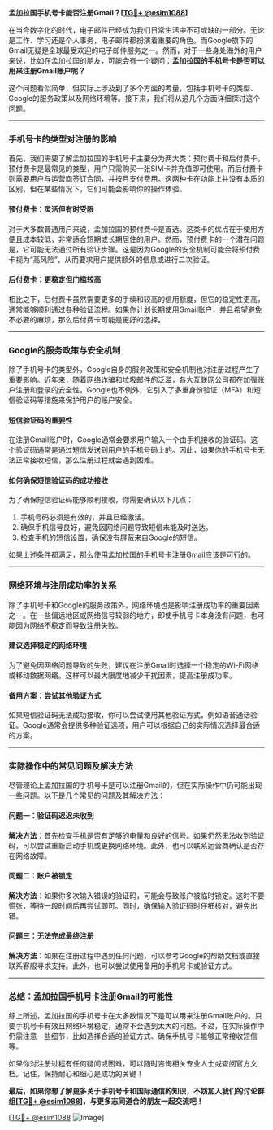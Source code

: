 **孟加拉国手机号卡能否注册Gmail？[[TG💪+ @esim1088](https://t.me/s/esim1088)]**

在当今数字化的时代，电子邮件已经成为我们日常生活中不可或缺的一部分。无论是工作、学习还是个人事务，电子邮件都扮演着重要的角色。而Google旗下的Gmail无疑是全球最受欢迎的电子邮件服务之一。然而，对于一些身处海外的用户来说，比如在孟加拉国的朋友，可能会有一个疑问：**孟加拉国的手机号卡是否可以用来注册Gmail账户呢？**

这个问题看似简单，但实际上涉及到了多个方面的考量，包括手机号卡的类型、Google的服务政策以及网络环境等。接下来，我们将从这几个方面详细探讨这个问题。

---

### **手机号卡的类型对注册的影响**

首先，我们需要了解孟加拉国的手机号卡主要分为两大类：预付费卡和后付费卡。预付费卡是最常见的类型，用户只需购买一张SIM卡并充值即可使用。而后付费卡则需要用户与运营商签订合同，并按月支付费用。这两种卡在功能上并没有本质的区别，但在某些情况下，它们可能会影响你的操作体验。

#### **预付费卡：灵活但有时受限**
对于大多数普通用户来说，孟加拉国的预付费卡是首选。这类卡的优点在于使用方便且成本较低，非常适合短期或长期居住的用户。然而，预付费卡的一个潜在问题是，它可能无法通过所有验证步骤。这是因为Google的安全机制可能会将预付费卡视为“高风险”，从而要求用户提供额外的信息或进行二次验证。

#### **后付费卡：更稳定但门槛较高**
相比之下，后付费卡虽然需要更多的手续和较高的信用额度，但它的稳定性更高，通常能够顺利通过各种验证流程。如果你计划长期使用Gmail账户，并且希望避免不必要的麻烦，那么后付费卡可能是更好的选择。

---

### **Google的服务政策与安全机制**

除了手机号卡的类型外，Google自身的服务政策和安全机制也对注册过程产生了重要影响。近年来，随着网络诈骗和垃圾邮件的泛滥，各大互联网公司都在加强账户注册和登录的安全性。Google也不例外，它引入了多重身份验证（MFA）和短信验证码等措施来保护用户的账户安全。

#### **短信验证码的重要性**
在注册Gmail账户时，Google通常会要求用户输入一个由手机接收的验证码。这个验证码通常是通过短信发送到用户的手机号码上的。因此，如果你的手机号卡无法正常接收短信，那么注册过程就会遇到困难。

#### **如何确保短信验证码的成功接收**
为了确保短信验证码能够顺利接收，你需要确认以下几点：
1. 手机号码必须是有效的，并且已经激活。
2. 确保手机信号良好，避免因网络问题导致短信未能及时送达。
3. 检查手机的短信设置，确保没有屏蔽来自Google的短信。

如果上述条件都满足，那么使用孟加拉国的手机号卡注册Gmail应该是可行的。

---

### **网络环境与注册成功率的关系**

除了手机号卡和Google的服务政策外，网络环境也是影响注册成功率的重要因素之一。在一些偏远地区或网络信号较弱的地方，即使手机号卡本身没有问题，也可能因为网络不稳定而导致注册失败。

#### **建议选择稳定的网络环境**
为了避免因网络问题导致的失败，建议在注册Gmail时选择一个稳定的Wi-Fi网络或移动数据网络。这样可以最大限度地减少干扰因素，提高注册成功率。

#### **备用方案：尝试其他验证方式**
如果短信验证码无法成功接收，你可以尝试使用其他验证方式，例如语音通话验证。Google通常会提供多种验证选项，用户可以根据自己的实际情况选择最合适的方案。

---

### **实际操作中的常见问题及解决方法**

尽管理论上孟加拉国的手机号卡是可以注册Gmail的，但在实际操作中仍可能出现一些问题。以下是几个常见的问题及其解决方法：

#### **问题一：验证码迟迟未收到**
**解决方法**：首先检查手机是否有足够的电量和良好的信号。如果仍然无法收到验证码，可以尝试重新启动手机或更换网络环境。此外，也可以联系运营商确认是否存在网络故障。

#### **问题二：账户被锁定**
**解决方法**：如果你多次输入错误的验证码，可能会导致账户被临时锁定。这时不要慌张，等待一段时间后再尝试即可。同时，确保输入验证码时仔细核对，避免出错。

#### **问题三：无法完成最终注册**
**解决方法**：如果在注册过程中遇到任何问题，可以参考Google的帮助文档或直接联系客服寻求支持。此外，也可以尝试使用备用的手机号卡或验证方式。

---

### **总结：孟加拉国手机号卡注册Gmail的可能性**

综上所述，孟加拉国的手机号卡在大多数情况下是可以用来注册Gmail账户的。只要手机号卡有效且网络环境稳定，通常不会遇到太大的问题。不过，在实际操作中仍需注意一些细节，比如选择合适的验证方式、确保手机号卡能够正常接收短信等。

如果你对注册过程有任何疑问或困难，可以随时咨询相关专业人士或查阅官方文档。记住，保持耐心和细心是成功的关键！

**最后，如果你想了解更多关于手机号卡和国际通信的知识，不妨加入我们的讨论群组[[TG💪+ @esim1088](https://t.me/s/esim1088)]，与更多志同道合的朋友一起交流吧！**

[[TG💪+ @esim1088](https://t.me/s/esim1088) ![Image](https://i.postimg.cc/4NQfJmqS/Snipaste-2025-05-13-00-14-12.png)]